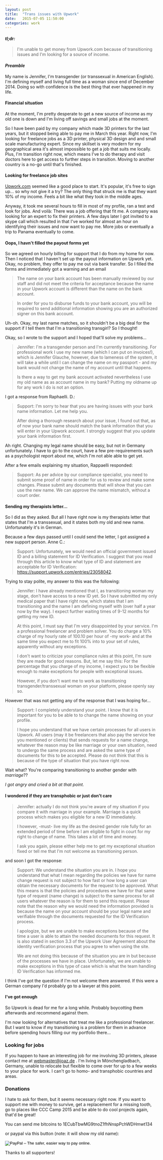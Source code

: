 ```yaml
---
layout: post
title:  "Trans issues with Upwork"
date:   2015-07-05 11:50:00
categories: work
---
```


#### *tl;dr:*
>  I'm unable to get money from Upwork.com because of transitioning issues and I'm looking for a source of income.

#### *Preamble*

My name is Jennifer, I'm transgender (or transsexual in American English). I'm defining myself and living full time as a woman since end of December 2014. Doing so with confidence is the best thing that ever happened in my life.

#### Financial situation

At the moment, I'm pretty desperate to get a new source of income as my old one is down and I'm living off savings and small jobs at the moment.

So I have been paid by my company which made 3D printers for the last years, but it stopped being able to pay me in March this year. Right now, I'm looking for freelance jobs as a 3D printer, physical 3D design and and small scale manufacturing expert. Since my skillset is very modern for my geographical area it's almost impossible to get a job that suits me locally. Plus, I'm transition right now, which means I've to do therapy and visit doctors here to get access to further steps in transition. Moving to another country is a no-go until that's finished.

#### Looking for freelance job sites
[Upwork.com][link] seemed like a good place to start. It's popular, it's free to sign up... so why not give it a try? The only thing that struck me is that they want 10% of my income. Feels a bit like what they took in the middle ages.

Anyway, it took me several hours to fill in most of my profile, ran a test and look for jobs. And voilà: There was a job offering that fit me. A company was looking for an expert to fix their printers. A few days later I got invited to a skype call which resulted in that I've worked for almost an hour on identifying their issues and now want to pay me. More jobs or eventually a trip to Panama eventually to come.

#### Oops, I havn't filled the payout forms yet

So we agreed on hourly billing for support that I do from my home for now. Then I noticed that I haven't set up the payout information on Upwork yet. Okay, no problem, they offer to pay me out via bank transfer. So I filled the forms and immediately got a warning and an email 


>  The name on your bank account has been manually reviewed by our staff and did not meet the criteria for acceptance because the name in your Upwork account is different than the name on the bank account.

>  In order for you to disburse funds to your bank account, you will be required to send additional information showing you are an authorized signer on this bank account. 

Uh-oh. Okay, my last name matches, so it shouldn't be a big deal for the support if I tell them that I'm a transitioning transgirl? So I thought!

Okay, so I wrote to the support and I hoped that'll solve my problems...


>  Jennifer: I'm a transgender person and I'm currently transitioning. For professional work I use my new name (which I can put on invoices!), which is Jennifer Glauche, however, due to lameness of the system, it will take a while until I can change the name on my passport - and my bank would not change the name of my account until that happens.
>  
>  Is there a way to get my bank account activated nevertheless I use my old name as as account name in my bank? Putting my oldname up for any work I do is not an option. 

I got a response from Raphaelli. D.:

>  Support: I'm sorry to hear that you are having issues with your bank name information. Let me help you.
>  
>  After doing a thorough research about your issue, I found out that, as of now your bank name should match the bank information that you will enter in your Upwork account. I strongly suggest that you update your bank information first.

Ah right. Changing my legal name should be easy, but not in Germany unfortunately. I have to go to the court, have a few pre-requirements such as a psychologist report about me, which I'm not able able to get yet.

After a few emails explaining my situation, Rappaelli responded:

>  Support: As per advice by our compliance specialist, you need to submit some proof of name in order for us to review and make some changes.
>  Please submit any documents that will show that you can use the new name. We can approve the name mismatch, without a court order.

#### Sending my therapists letter...

So I did as they asked. But all I have right now is my therapists letter that states that I'm a transsexual, and it states both my old and new name. Unfortunately it's in German.

Because a few days passed until I could send the letter, I got assigned a new support person. 
Anne C.:

>  Support: Unfortunately, we would need an official government issued ID and a billing statement for ID Verification. I suggest that you read through this article to know what type of ID and statement are acceptable for ID Verification: https://support.upwork.com/entries/23058042.

Trying to stay polite, my answer to this was the following:


>  Jennifer: I have already mentioned that I, as transitioning woman my stage, don't
have access to a new ID yet. So I have submitted my only medical paper
that I have right now, which states that I am transitioning and the name
I am defining myself with (over half a year now by the way). I expect
further waiting times of 9-12 months for getting my new ID.
>  
>  At this point, I must say that I'm very disappointed by your service.
I'm a professional freelancer and problem solver. You do charge a 10%
charge of my hourly rate of 100$. 10$ per hour of -my work- and at the
same time you expect me to fit 100% into to your set of rules,
apparently without any exceptions.
>  
>  I don't want to criticize your compliance rules at this point, I'm sure
they are made for good reasons. But, let me say this: For the percentage
that you charge of my income, I expect you to be flexible enough to make
exceptions for people with exceptional issues.
>  
>  However, if you don't want me to work as transitioning
transgender/transsexual woman on your platform, please openly say so.

However that was not getting any of the response that I was hoping for...

>  Support: I completely understand your point. I know that it is important for you to be able to to change the name showing on your profile.
>  
>  I hope you understand that we have certain processes for all users in Upwork. All users (may it be freelancers that also pay the service fee you mentioned or clients) that sends requests for a name change, whatever the reason may be like marriage or your own situation, need to undergo the same process and are asked the same type of documents for this to be accepted. Please do not think that this is because of the type of situation that you have right now.

Wait what? You're comparing transitioning to another gender with *marriage*?? 

*I got angry and cried a bit at that point.*

#### I wondered if they are transphobic or just don't care

>  Jennifer: actually I do not think you're aware of my situation if you compare it
with marriage in your example. Marriage is a quick process which makes
you eligible for a new ID immediately.
>  
>  I however, -must- live my life as the desired gender role fully for an
extended period of time before I am eligible to fight in court for my
right to change of name. This takes a lot of time and money.
>  
>  I ask you again, please either help me to get my exceptional situation
fixed or tell me that I'm not welcome as transitioning person.

and soon I got the response:

>  Support: We understand the situation you are in. I hope you understand that what I mean regarding the policies we have for name change request is not subject to how fast or how long a user can obtain the necessary documents for the request to be approved. What this means is that the policies and procedures we have for that same type of request (name change) is subject to the same process for all users whatever the reason is for them to send this request. Please note that the reason why we would need the information provided is because the name on your account should be your legal name and verifiable through the documents requested for the ID Verification process.
>  
>  I apologize, but we are unable to make exceptions because of the time a user is able to attain the needed documents for this request. It is also stated in section 3.3 of the Upwork User Agreement about the identity verification process that you agree to when using the site.
>  
>  We are not doing this because of the situation you are in but because of the processes we have in place. Unfortunately, we are unable to make exceptions in this type of case which is what the team handling ID Verification has informed me.

I think I've got the question if I'm not welcome there answered. If this were a German company I'd probably go to a lawyer at this point.

#### I've got enough
So Upwork is dead for me for a long while. Probably boycotting them afterwards and recommend against them.

I'm now looking for alternatives that treat me like a professional freelancer. But I want to know if my transitioning is a problem for them  in advance before spending hours filling our my portfolio there...

### Looking for jobs
If you happen to have an interesting job for me involving 3D printers, please contact me at webmaster@joaz.de . I'm living in Mönchengladbach, Germany, unable to relocate but flexible to come over for up to a few weeks to your place for work. I can't go to homo- and transphobic countries and areas.

### Donations
I hate to ask for them, but it seems necessary right now. If you want to support me with money to survive, get a replacement for a missing tooth, go to places like CCC Camp 2015 and be able to do cool projects again, that'd be great!

You can send me bitcoins to 1ECubTbwMG9tnoZ1fhNnspPchWDHmwt134

or paypal via this button (note: it will show my old name):

<form action="https://www.paypal.com/cgi-bin/webscr" method="post" target="_top">
<input type="hidden" name="cmd" value="_s-xclick">
<input type="hidden" name="hosted_button_id" value="RCU6FE664G7HY">
<input type="image" src="https://www.paypalobjects.com/en_US/GB/i/btn/btn_donateCC_LG.gif" border="0" name="submit" 	alt="PayPal – The safer, easier way to pay online.">
<img alt="" border="0" src="https://www.paypalobjects.com/de_DE/i/scr/pixel.gif" width="1" height="1">
</form>

Thanks to all supporters!

[link]: http://www.upwork.com
